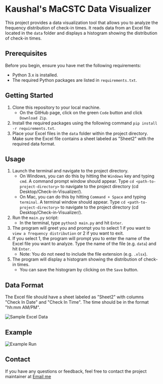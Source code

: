 # Kaushal's MaCSTC Data Visualizer

This project provides a data visualization tool that allows you to analyze the frequency distribution of check-in times. It reads data from an Excel file located in the `data` folder and displays a histogram showing the distribution of check-in times.

## Prerequisites

Before you begin, ensure you have met the following requirements:

- Python 3.x is installed.
- The required Python packages are listed in `requirements.txt`.

## Getting Started

1. Clone this repository to your local machine.
   - On the GitHub page, click on the green `Code` button and click `Download Zip`.
2. Install the required packages using the following command `pip install -r requirements.txt`.
3. Place your Excel files in the `data` folder within the project directory. Make sure the Excel file contains a sheet labeled as "Sheet2" with the required data format.

## Usage

1. Launch the terminal and navigate to the project directory.
   - On Windows, you can do this by hitting the `Windows` key and typing `cmd`. A command prompt window should appear. Type `cd <path-to-project-directory>` to navigate to the project directory (cd Desktop/Check-in-Visualizer/).
   - On Mac, you can do this by hitting `Command + Space` and typing `terminal`. A terminal window should appear. Type `cd <path-to-project-directory>` to navigate to the project directory (cd Desktop/Check-in-Visualizer/).
2. Run the `main.py` script:
   - In the terminal, type `python3 main.py` and hit `Enter`.
3. The program will greet you and prompt you to select 1 if you want to `view a frequency distribution` or 2 if you want to exit.
4. If you select 1, the program will prompt you to enter the name of the Excel file you want to analyze. Type the name of the file (e.g. `data`) and hit `Enter`.
    - Note: You do not need to include the file extension (e.g. `.xlsx`).
5. The program will display a histogram showing the distribution of check-in times.
    - You can save the histogram by clicking on the `Save` button.

## Data Format

The Excel file should have a sheet labeled as "Sheet2" with columns "Check In Date" and "Check In Time". The time should be in the format "hh:mm AM/PM".

![Sample Excel Data](https://ibb.co/9YvdVZW)


## Example
![Example Run](link_to_gif)


## Contact

If you have any questions or feedback, feel free to contact the project maintainer at [Email me](mailto:patelkaushalb1@gmail.com)

